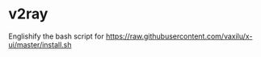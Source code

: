 # v2ray
Englishify the bash script for https://raw.githubusercontent.com/vaxilu/x-ui/master/install.sh
